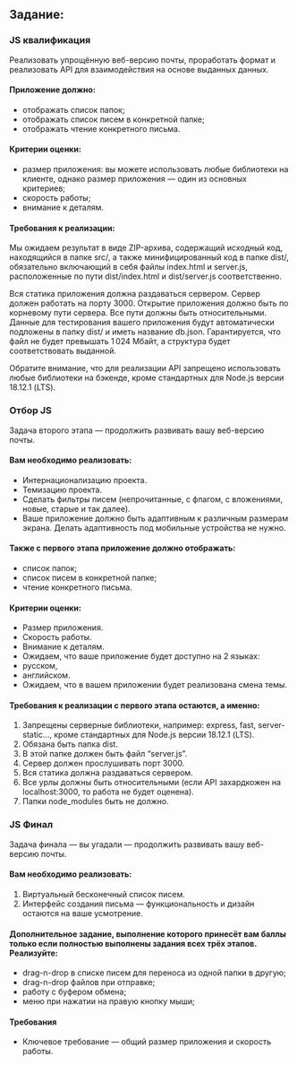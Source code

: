 ## Задание:

### JS квалификация

Реализовать упрощённую веб-версию почты, проработать формат и реализовать API для взаимодействия на основе выданных данных.

#### Приложение должно:

- отображать список папок;
- отображать список писем в конкретной папке;
- отображать чтение конкретного письма.

#### Критерии оценки:

- размер приложения: вы можете использовать любые библиотеки на клиенте, однако размер приложения — один из основных критериев;
- скорость работы;
- внимание к деталям.

#### Требования к реализации:

Мы ожидаем результат в виде ZIP-архива, содержащий исходный код, находящийся в папке src/, а также минифицированный код в папке dist/, обязательно включающий в себя файлы index.html и server.js, расположенные по пути dist/index.html и dist/server.js соответственно.

Вся статика приложения должна раздаваться сервером. Сервер должен работать на порту 3000. Открытие приложения должно быть по корневому пути сервера. Все пути должны быть относительными. Данные для тестирования вашего приложения будут автоматически подложены в папку dist/ и иметь название db.json. Гарантируется, что файл не будет превышать 1 024 Мбайт, а структура будет соответствовать выданной.

Обратите внимание, что для реализации API запрещено использовать любые библиотеки на бэкенде, кроме стандартных для Node.js версии 18.12.1 (LTS).

### Отбор JS

Задача второго этапа — продолжить развивать вашу веб-версию почты.

#### Вам необходимо реализовать:

- Интернационализацию проекта.
- Темизацию проекта.
- Сделать фильтры писем (непрочитанные, с флагом, с вложениями, новые, старые и так далее).
- Ваше приложение должно быть адаптивным к различным размерам экрана. Делать адаптивность под мобильные устройства не нужно.

#### Также с первого этапа приложение должно отображать:

- список папок;
- список писем в конкретной папке;
- чтение конкретного письма.

#### Критерии оценки:

- Размер приложения.
- Скорость работы.
- Внимание к деталям.
- Ожидаем, что ваше приложение будет доступно на 2 языках:
- русском,
- английском.
- Ожидаем, что в вашем приложении будет реализована смена темы.

#### Требования к реализации с первого этапа остаются, а именно:

1. Запрещены серверные библиотеки, например: express, fast, server-static…, кроме стандартных для Node.js версии 18.12.1 (LTS).
2. Обязана быть папка dist.
3. В этой папке должен быть файл “server.js”.
4. Сервер должен прослушивать порт 3000.
5. Вся статика должна раздаваться сервером.
6. Все урлы должны быть относительными (если API захардкожен на localhost:3000, то работа не будет оценена).
7. Папки node_modules быть не должно.

### JS Финал

Задача финала — вы угадали — продолжить развивать вашу веб-версию почты.

#### Вам необходимо реализовать:

1. Виртуальный бесконечный список писем.
2. Интерфейс создания письма — функциональность и дизайн остаются на ваше усмотрение.

#### Дополнительное задание, выполнение которого принесёт вам баллы только если полностью выполнены задания всех трёх этапов. Реализуйте:

- drag-n-drop в списке писем для переноса из одной папки в другую;
- drag-n-drop файлов при отправке;
- работу с буфером обмена;
- меню при нажатии на правую кнопку мыши;

#### Требования

- Ключевое требование — общий размер приложения и скорость работы.
